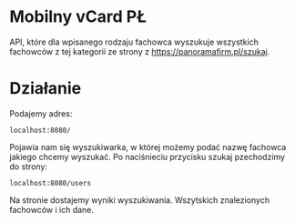# Mobilny vCard PŁ
API, które dla wpisanego rodzaju fachowca wyszukuje wszystkich fachowców z tej kategorii ze strony z https://panoramafirm.pl/szukaj.

# Działanie
Podajemy adres:
```
localhost:8080/
```
Pojawia nam się wyszukiwarka, w której możemy podać nazwę fachowca jakiego chcemy wyszukać. Po naciśnieciu przycisku szukaj pzechodzimy do strony:

```
localhost:8080/users
```
Na stronie dostajemy wyniki wyszukiwania. Wszytskich znalezionych fachowców i ich dane.





